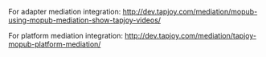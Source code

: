 For adapter mediation integration:
http://dev.tapjoy.com/mediation/mopub-using-mopub-mediation-show-tapjoy-videos/

For platform mediation integration:
http://dev.tapjoy.com/mediation/tapjoy-mopub-platform-mediation/